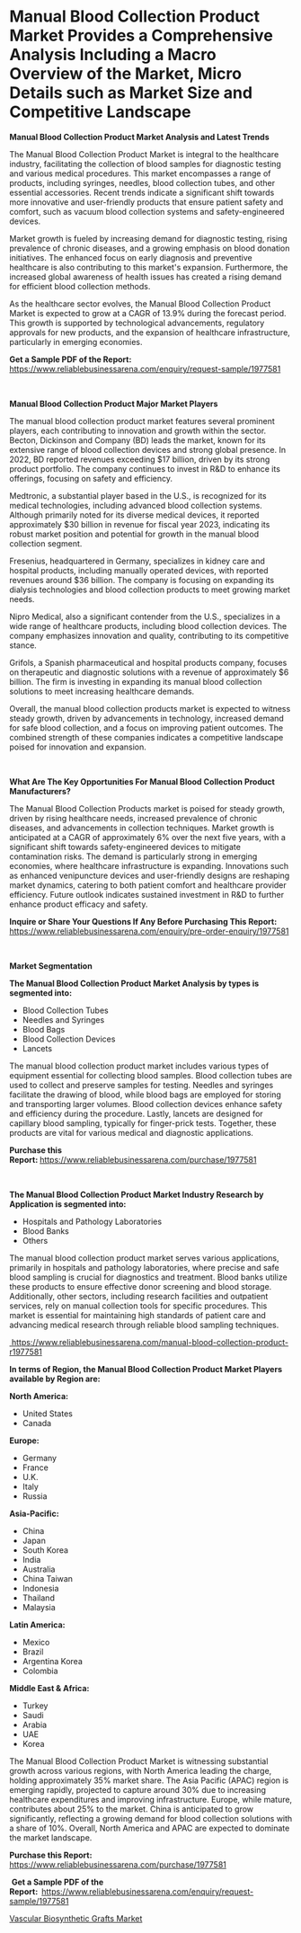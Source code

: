 <p><h1>Manual Blood Collection Product Market Provides a Comprehensive Analysis Including a Macro Overview of the Market, Micro Details such as Market Size and Competitive Landscape</h1></p><p><strong>Manual Blood Collection Product Market Analysis and Latest Trends</strong></p>
<p><p>The Manual Blood Collection Product Market is integral to the healthcare industry, facilitating the collection of blood samples for diagnostic testing and various medical procedures. This market encompasses a range of products, including syringes, needles, blood collection tubes, and other essential accessories. Recent trends indicate a significant shift towards more innovative and user-friendly products that ensure patient safety and comfort, such as vacuum blood collection systems and safety-engineered devices.</p><p>Market growth is fueled by increasing demand for diagnostic testing, rising prevalence of chronic diseases, and a growing emphasis on blood donation initiatives. The enhanced focus on early diagnosis and preventive healthcare is also contributing to this market's expansion. Furthermore, the increased global awareness of health issues has created a rising demand for efficient blood collection methods.</p><p>As the healthcare sector evolves, the Manual Blood Collection Product Market is expected to grow at a CAGR of 13.9% during the forecast period. This growth is supported by technological advancements, regulatory approvals for new products, and the expansion of healthcare infrastructure, particularly in emerging economies.</p></p>
<p><strong>Get a Sample PDF of the Report:&nbsp;</strong> <a href="https://www.reliablebusinessarena.com/enquiry/request-sample/1977581?utm_campaign=2195&utm_medium=2&utm_source=Github&utm_content=ia&utm_term=05032025&utm_id=manual-blood-collection-product">https://www.reliablebusinessarena.com/enquiry/request-sample/1977581</a></p>
<p>&nbsp;</p>
<p><strong>Manual Blood Collection Product Major Market Players</strong></p>
<p><p>The manual blood collection product market features several prominent players, each contributing to innovation and growth within the sector. Becton, Dickinson and Company (BD) leads the market, known for its extensive range of blood collection devices and strong global presence. In 2022, BD reported revenues exceeding $17 billion, driven by its strong product portfolio. The company continues to invest in R&D to enhance its offerings, focusing on safety and efficiency.</p><p>Medtronic, a substantial player based in the U.S., is recognized for its medical technologies, including advanced blood collection systems. Although primarily noted for its diverse medical devices, it reported approximately $30 billion in revenue for fiscal year 2023, indicating its robust market position and potential for growth in the manual blood collection segment.</p><p>Fresenius, headquartered in Germany, specializes in kidney care and hospital products, including manually operated devices, with reported revenues around $36 billion. The company is focusing on expanding its dialysis technologies and blood collection products to meet growing market needs.</p><p>Nipro Medical, also a significant contender from the U.S., specializes in a wide range of healthcare products, including blood collection devices. The company emphasizes innovation and quality, contributing to its competitive stance.</p><p>Grifols, a Spanish pharmaceutical and hospital products company, focuses on therapeutic and diagnostic solutions with a revenue of approximately $6 billion. The firm is investing in expanding its manual blood collection solutions to meet increasing healthcare demands.</p><p>Overall, the manual blood collection products market is expected to witness steady growth, driven by advancements in technology, increased demand for safe blood collection, and a focus on improving patient outcomes. The combined strength of these companies indicates a competitive landscape poised for innovation and expansion.</p></p>
<p>&nbsp;</p>
<p><strong>What Are The Key Opportunities For Manual Blood Collection Product Manufacturers?</strong></p>
<p><p>The Manual Blood Collection Products market is poised for steady growth, driven by rising healthcare needs, increased prevalence of chronic diseases, and advancements in collection techniques. Market growth is anticipated at a CAGR of approximately 6% over the next five years, with a significant shift towards safety-engineered devices to mitigate contamination risks. The demand is particularly strong in emerging economies, where healthcare infrastructure is expanding. Innovations such as enhanced venipuncture devices and user-friendly designs are reshaping market dynamics, catering to both patient comfort and healthcare provider efficiency. Future outlook indicates sustained investment in R&D to further enhance product efficacy and safety.</p></p>
<p><strong>Inquire or Share Your Questions If Any Before Purchasing This Report:</strong> <a href="https://www.reliablebusinessarena.com/enquiry/pre-order-enquiry/1977581?utm_campaign=2195&utm_medium=2&utm_source=Github&utm_content=ia&utm_term=05032025&utm_id=manual-blood-collection-product">https://www.reliablebusinessarena.com/enquiry/pre-order-enquiry/1977581</a></p>
<p>&nbsp;</p>
<p><strong>Market Segmentation</strong></p>
<p><strong>The Manual Blood Collection Product Market Analysis by types is segmented into:</strong></p>
<p><ul><li>Blood Collection Tubes</li><li>Needles and Syringes</li><li>Blood Bags</li><li>Blood Collection Devices</li><li>Lancets</li></ul></p>
<p><p>The manual blood collection product market includes various types of equipment essential for collecting blood samples. Blood collection tubes are used to collect and preserve samples for testing. Needles and syringes facilitate the drawing of blood, while blood bags are employed for storing and transporting larger volumes. Blood collection devices enhance safety and efficiency during the procedure. Lastly, lancets are designed for capillary blood sampling, typically for finger-prick tests. Together, these products are vital for various medical and diagnostic applications.</p></p>
<p><strong>Purchase this Report:&nbsp;</strong><a href="https://www.reliablebusinessarena.com/purchase/1977581?utm_campaign=2195&utm_medium=2&utm_source=Github&utm_content=ia&utm_term=05032025&utm_id=manual-blood-collection-product">https://www.reliablebusinessarena.com/purchase/1977581</a></p>
<p>&nbsp;</p>
<p><strong>The Manual Blood Collection Product Market Industry Research by Application is segmented into:</strong></p>
<p><ul><li>Hospitals and Pathology Laboratories</li><li>Blood Banks</li><li>Others</li></ul></p>
<p><p>The manual blood collection product market serves various applications, primarily in hospitals and pathology laboratories, where precise and safe blood sampling is crucial for diagnostics and treatment. Blood banks utilize these products to ensure effective donor screening and blood storage. Additionally, other sectors, including research facilities and outpatient services, rely on manual collection tools for specific procedures. This market is essential for maintaining high standards of patient care and advancing medical research through reliable blood sampling techniques.</p></p>
<p><a href="https://www.reliablebusinessarena.com/manual-blood-collection-product-r1977581?utm_campaign=2195&utm_medium=2&utm_source=Github&utm_content=ia&utm_term=05032025&utm_id=manual-blood-collection-product">&nbsp;https://www.reliablebusinessarena.com/manual-blood-collection-product-r1977581</a></p>
<p><strong>In terms of Region, the Manual Blood Collection Product Market Players available by Region are:</strong></p>
<p>
    <p> <strong> North America: </strong>
        <ul>
            <li>United States</li>
            <li>Canada</li>
        </ul>
        </p> 
    <p> <strong> Europe: </strong>
        <ul>
            <li>Germany</li>
            <li>France</li>
            <li>U.K.</li>
            <li>Italy</li>
            <li>Russia</li>
        </ul>
        </p> 
    <p> <strong> Asia-Pacific: </strong>
        <ul>
            <li>China</li>
            <li>Japan</li>
            <li>South Korea</li>
            <li>India</li>
            <li>Australia</li>
            <li>China Taiwan</li>
            <li>Indonesia</li>
            <li>Thailand</li>
            <li>Malaysia</li>
        </ul>
        </p> 
    <p> <strong> Latin America: </strong>
        <ul>
            <li>Mexico</li>
            <li>Brazil</li>
            <li>Argentina Korea</li>
            <li>Colombia</li>
        </ul>
        </p> 
    <p> <strong> Middle East & Africa: </strong>
        <ul>
            <li>Turkey</li>
            <li>Saudi</li>
            <li>Arabia</li>
            <li>UAE</li>
            <li>Korea</li>
        </ul>
    </p>
    </p>
<p><p>The Manual Blood Collection Product Market is witnessing substantial growth across various regions, with North America leading the charge, holding approximately 35% market share. The Asia Pacific (APAC) region is emerging rapidly, projected to capture around 30% due to increasing healthcare expenditures and improving infrastructure. Europe, while mature, contributes about 25% to the market. China is anticipated to grow significantly, reflecting a growing demand for blood collection solutions with a share of 10%. Overall, North America and APAC are expected to dominate the market landscape.</p></p>
<p><strong>Purchase this Report: </strong><a href="https://www.reliablebusinessarena.com/purchase/1977581?utm_campaign=2195&utm_medium=2&utm_source=Github&utm_content=ia&utm_term=05032025&utm_id=manual-blood-collection-product">https://www.reliablebusinessarena.com/purchase/1977581</a></p>
<p>&nbsp;<strong>Get a Sample PDF of the Report:&nbsp;&nbsp;</strong><a href="https://www.reliablebusinessarena.com/enquiry/request-sample/1977581?utm_campaign=2195&utm_medium=2&utm_source=Github&utm_content=ia&utm_term=05032025&utm_id=manual-blood-collection-product">https://www.reliablebusinessarena.com/enquiry/request-sample/1977581</a></p>
<p><strong></strong></p>
<p><p><a href="https://github.com/JakirUddin511/Market-Research-Report-List-1/blob/main/vascular-biosynthetic-grafts-market.md?utm_campaign=2195&utm_medium=2&utm_source=Github&utm_content=ia&utm_term=05032025&utm_id=manual-blood-collection-product">Vascular Biosynthetic Grafts Market</a></p></p>